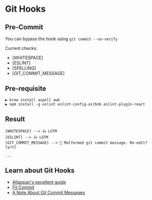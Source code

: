 # Git Hooks

## Pre-Commit

You can bypass the hook using `git commit --no-verify`

Current checks:

* [WHITESPACE]
* [ESLINT]
* [SPELLING]
* [GIT_COMMIT_MESSAGE]

## Pre-requisite

```
▶ brew install aspell awk
▶ npm install -g eslint eslint-config-airbnb eslint-plugin-react
```

## Result

```
[WHITESPACE] --> 👍 LGTM
[ESLINT] --> 👍 LGTM
[GIT_COMMIT_MESSAGE] --> 🚫 Malformed git commit message. Re-edit? [y/n]

...
```

## Learn about Git Hooks

* [Atlassian's excellent guide](https://www.atlassian.com/git/tutorials/git-hooks)
* [Fit Commit](https://github.com/m1foley/fit-commit)
* [A Note About Git Commit Messages](http://tbaggery.com/2008/04/19/a-note-about-git-commit-messages.html)

